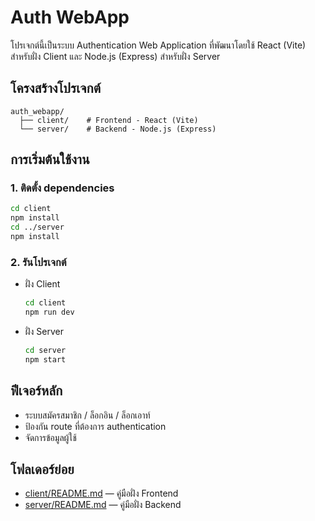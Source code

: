 # Auth WebApp

โปรเจกต์นี้เป็นระบบ Authentication Web Application ที่พัฒนาโดยใช้ React (Vite) สำหรับฝั่ง Client และ Node.js (Express) สำหรับฝั่ง Server

## โครงสร้างโปรเจกต์

```
auth_webapp/
  ├── client/    # Frontend - React (Vite)
  └── server/    # Backend - Node.js (Express)
```

## การเริ่มต้นใช้งาน

### 1. ติดตั้ง dependencies

```bash
cd client
npm install
cd ../server
npm install
```

### 2. รันโปรเจกต์

- ฝั่ง Client

  ```bash
  cd client
  npm run dev
  ```

- ฝั่ง Server

  ```bash
  cd server
  npm start
  ```

## ฟีเจอร์หลัก

- ระบบสมัครสมาชิก / ล็อกอิน / ล็อกเอาท์
- ป้องกัน route ที่ต้องการ authentication
- จัดการข้อมูลผู้ใช้

## โฟลเดอร์ย่อย

- [client/README.md](./client/README.md) — คู่มือฝั่ง Frontend
- [server/README.md](./server/README.md) — คู่มือฝั่ง Backend
